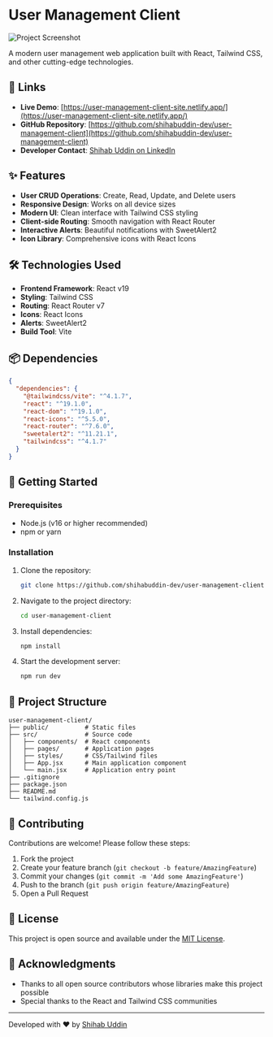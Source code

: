 # User Management Client

![Project Screenshot](https://i.ibb.co/0yyFG6zY/user-management.png)

A modern user management web application built with React, Tailwind CSS, and other cutting-edge technologies.

## 🔗 Links

- **Live Demo**: [https://user-management-client-site.netlify.app/](https://user-management-client-site.netlify.app/)
- **GitHub Repository**: [https://github.com/shihabuddin-dev/user-management-client](https://github.com/shihabuddin-dev/user-management-client)
- **Developer Contact**: [Shihab Uddin on LinkedIn](https://www.linkedin.com/in/shihabuddinreal)

## ✨ Features

- **User CRUD Operations**: Create, Read, Update, and Delete users
- **Responsive Design**: Works on all device sizes
- **Modern UI**: Clean interface with Tailwind CSS styling
- **Client-side Routing**: Smooth navigation with React Router
- **Interactive Alerts**: Beautiful notifications with SweetAlert2
- **Icon Library**: Comprehensive icons with React Icons

## 🛠️ Technologies Used

- **Frontend Framework**: React v19
- **Styling**: Tailwind CSS
- **Routing**: React Router v7
- **Icons**: React Icons
- **Alerts**: SweetAlert2
- **Build Tool**: Vite

## 📦 Dependencies

```json
{
  "dependencies": {
    "@tailwindcss/vite": "^4.1.7",
    "react": "^19.1.0",
    "react-dom": "^19.1.0",
    "react-icons": "^5.5.0",
    "react-router": "^7.6.0",
    "sweetalert2": "^11.21.1",
    "tailwindcss": "^4.1.7"
  }
}
```

## 🚀 Getting Started

### Prerequisites

- Node.js (v16 or higher recommended)
- npm or yarn

### Installation

1. Clone the repository:
   ```bash
   git clone https://github.com/shihabuddin-dev/user-management-client.git
   ```
2. Navigate to the project directory:
   ```bash
   cd user-management-client
   ```
3. Install dependencies:
   ```bash
   npm install
   ```
4. Start the development server:
   ```bash
   npm run dev
   ```

## 📂 Project Structure

```
user-management-client/
├── public/          # Static files
├── src/             # Source code
│   ├── components/  # React components
│   ├── pages/       # Application pages
│   ├── styles/      # CSS/Tailwind files
│   ├── App.jsx      # Main application component
│   └── main.jsx     # Application entry point
├── .gitignore
├── package.json
├── README.md
└── tailwind.config.js
```

## 🤝 Contributing

Contributions are welcome! Please follow these steps:

1. Fork the project
2. Create your feature branch (`git checkout -b feature/AmazingFeature`)
3. Commit your changes (`git commit -m 'Add some AmazingFeature'`)
4. Push to the branch (`git push origin feature/AmazingFeature`)
5. Open a Pull Request

## 📝 License

This project is open source and available under the [MIT License](LICENSE).

## 🙏 Acknowledgments

- Thanks to all open source contributors whose libraries make this project possible
- Special thanks to the React and Tailwind CSS communities

---

Developed with ❤️ by [Shihab Uddin](https://www.linkedin.com/in/shihabuddinreal)

